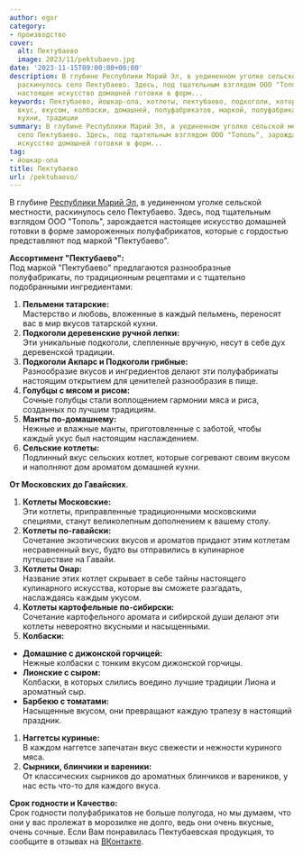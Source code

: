 ```yaml
---
author: egor
category:
- производство
cover:
  alt: Пектубаево
  image: 2023/11/pektubaevo.jpg
date: '2023-11-15T09:00:00+00:00'
description: В глубине Республики Марий Эл, в уединенном уголке сельской местности,
  раскинулось село Пектубаево. Здесь, под тщательным взглядом ООО "Тополь", зарождается
  настоящее искусство домашней готовки в форм...
keywords: Пектубаево, йошкар-ола, котлеты, пектубаево, подкоголи, которые, вкусов,
  вкус, вкусом, колбаски, домашней, полуфабрикатов, маркой, полуфабрикаты, каждый,
  кухни, традиции
summary: В глубине Республики Марий Эл, в уединенном уголке сельской местности, раскинулось
  село Пектубаево. Здесь, под тщательным взглядом ООО "Тополь", зарождается настоящее
  искусство домашней готовки в форм...
tag:
- йошкар-ола
title: Пектубаево
url: /pektubaevo/
---
```


В глубине [Республики Марий Эл](/), в уединенном уголке сельской местности, раскинулось село Пектубаево. Здесь, под тщательным взглядом ООО "Тополь", зарождается настоящее искусство домашней готовки в форме замороженных полуфабрикатов, которые с гордостью представляют под маркой "Пектубаево".

**Ассортимент "Пектубаево":**  
Под маркой "Пектубаево" предлагаются разнообразные полуфабрикаты, по традиционным рецептами и с тщательно подобранными ингредиентами:

1. **Пельмени татарские:**  
Мастерство и любовь, вложенные в каждый пельмень, переносят вас в мир вкусов татарской кухни.
1. **Подкоголи деревенские ручной лепки:**  
Эти уникальные подкоголи, слепленные вручную, несут в себе дух деревенской традиции.
1. **Подкоголи Акпарс и Подкоголи грибные:**  
Разнообразие вкусов и ингредиентов делают эти полуфабрикаты настоящим открытием для ценителей разнообразия в пище.
1. **Голубцы с мясом и рисом:**  
Сочные голубцы стали воплощением гармонии мяса и риса, созданных по лучшим традициям.
1. **Манты по-домашнему:**  
Нежные и влажные манты, приготовленные с заботой, чтобы каждый укус был настоящим наслаждением.
1. **Сельские котлеты:**  
Подлинный вкус сельских котлет, которые согревают своим вкусом и наполняют дом ароматом домашней кухни.

**От Московских до Гавайских**.

1. **Котлеты Московские:**  
Эти котлеты, приправленные традиционными московскими специями, станут великолепным дополнением к вашему столу.
1. **Котлеты по-гавайски:**  
Сочетание экзотических вкусов и ароматов придают этим котлетам несравненный вкус, будто вы отправились в кулинарное путешествие на Гавайи.
1. **Котлеты Онар:**  
Название этих котлет скрывает в себе тайны настоящего кулинарного искусства, которые вы сможете разгадать, наслаждаясь каждым укусом.
1. **Котлеты картофельные по-сибирски:**  
Сочетание картофельного аромата и сибирской души делают эти котлеты невероятно вкусными и насыщенными.
1. **Колбаски:**

- **Домашние с дижонской горчицей:**  
Нежные колбаски с тонким вкусом дижонской горчицы.
- **Лионские с сыром:**  
Колбаски, в которых слились воедино лучшие традиции Лиона и ароматный сыр.
- **Барбекю с томатами:**  
Насыщенные вкусом, они превращают каждую трапезу в настоящий праздник.

1. **Наггетсы куриные:**  
В каждом наггетсе запечатан вкус свежести и нежности куриного мяса.
1. **Сырники, блинчики и вареники:**  
От классических сырников до ароматных блинчиков и вареников, у нас есть что-то для каждого вкуса.

**Срок годности и Качество:**  
Срок годности полуфабрикатов не больше полугода, но мы думаем, что они у вас пролежат в морозилке не долго, ведь они очень вкусные, очень сочные. Если Вам понравилась Пектубаевская продукция, то сообщите в отзывах на [ВКонтакте](https://vk.com/pelmenipektubaevo).